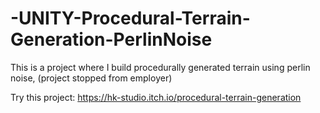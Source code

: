 # -UNITY-Procedural-Terrain-Generation-PerlinNoise
This is a project where I build procedurally generated terrain using perlin noise, (project stopped from employer)

Try this project: https://hk-studio.itch.io/procedural-terrain-generation
